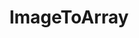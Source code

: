 ---
title: "ImageToArray"
Icon: "view_compact"
weight: 3301000000000
description: "Copies the pixel into an 2D array without an border"
draft: false
---